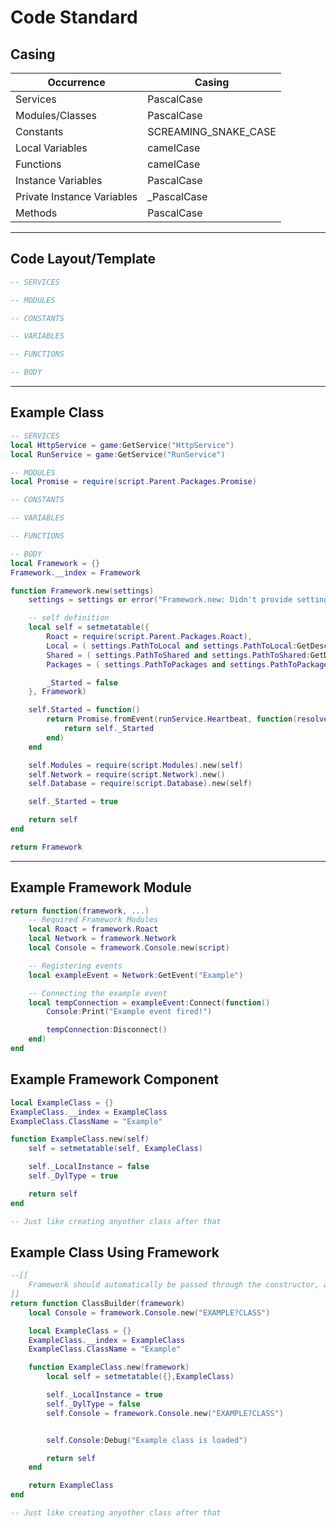 # Code Standard

## Casing
| Occurrence                 | Casing               |
| -------------------------- | -------------------- |
| Services                   | PascalCase           |
| Modules/Classes            | PascalCase           |
| Constants                  | SCREAMING_SNAKE_CASE |
| Local Variables            | camelCase            |
| Functions                  | camelCase            |
| Instance Variables         | PascalCase           |
| Private Instance Variables | _PascalCase          |
| Methods                    | PascalCase           |

---
## Code Layout/Template
```Lua
-- SERVICES

-- MODULES

-- CONSTANTS

-- VARIABLES

-- FUNCTIONS

-- BODY
```
---
## Example Class
```Lua
-- SERVICES
local HttpService = game:GetService("HttpService")
local RunService = game:GetService("RunService")

-- MODULES
local Promise = require(script.Parent.Packages.Promise)

-- CONSTANTS

-- VARIABLES

-- FUNCTIONS

-- BODY
local Framework = {}
Framework.__index = Framework

function Framework.new(settings)
    settings = settings or error("Framework.new: Didn't provide settings argument")

    -- self definition
    local self = setmetatable({
        Roact = require(script.Parent.Packages.Roact),
        Local = ( settings.PathToLocal and settings.PathToLocal:GetDescendants() ) or error("Local modules path needed"),
        Shared = ( settings.PathToShared and settings.PathToShared:GetDescendants() ) or false,
        Packages = ( settings.PathToPackages and settings.PathToPackages:GetDescendants() ) or false,

        _Started = false
    }, Framework)

    self.Started = function()
        return Promise.fromEvent(runService.Heartbeat, function(resolve)
            return self._Started
        end)
    end

    self.Modules = require(script.Modules).new(self)
    self.Network = require(script.Network).new()
    self.Database = require(script.Database).new(self)

    self._Started = true

    return self
end

return Framework
```
---
## Example Framework Module

```Lua
return function(framework, ...)
    -- Required Framework Modules
    local Roact = framework.Roact
    local Network = framework.Network
    local Console = framework.Console.new(script)

    -- Registering events
    local exampleEvent = Network:GetEvent("Example")

    -- Connecting the example event
    local tempConnection = exampleEvent:Connect(function()
        Console:Print("Example event fired!")

        tempConnection:Disconnect()
    end)
end
```

## Example Framework Component

```Lua
local ExampleClass = {}
ExampleClass.__index = ExampleClass
ExampleClass.ClassName = "Example"

function ExampleClass.new(self)
    self = setmetatable(self, ExampleClass)

    self._LocalInstance = false
    self._DylType = true

    return self
end

-- Just like creating anyother class after that
```

## Example Class Using Framework

```Lua
--[[
    Framework should automatically be passed through the constructor, as should any other module you use. Otherwise this can lead to cylindrical requires.
]]
return function ClassBuilder(framework)
    local Console = framework.Console.new("EXAMPLE?CLASS")

    local ExampleClass = {}
    ExampleClass.__index = ExampleClass
    ExampleClass.ClassName = "Example"

    function ExampleClass.new(framework)
        local self = setmetatable({},ExampleClass)

        self._LocalInstance = true
        self._DylType = false
        self.Console = framework.Console.new("EXAMPLE?CLASS")


        self.Console:Debug("Example class is loaded")

        return self
    end

    return ExampleClass
end

-- Just like creating anyother class after that
```